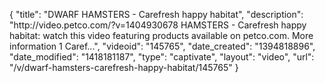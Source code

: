 {
    "title": "DWARF HAMSTERS - Carefresh happy habitat",
    "description": "http:\/\/video.petco.com\/?v=1404930678 HAMSTERS - Carefresh happy habitat: watch this video featuring products available on petco.com. More information 1 Caref...",
    "videoid": "145765",
    "date_created": "1394818896",
    "date_modified": "1418181187",
    "type": "captivate",
    "layout": "video",
    "url": "\/v\/dwarf-hamsters-carefresh-happy-habitat\/145765"
}